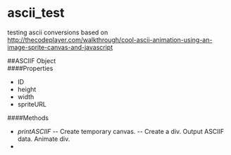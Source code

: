 # ascii_test
testing ascii conversions based on http://thecodeplayer.com/walkthrough/cool-ascii-animation-using-an-image-sprite-canvas-and-javascript
  
##ASCIIF Object  
####Properties
- ID
- height
- width
- spriteURL


####Methods
- *printASCIIF*
-- Create temporary canvas. 
-- Create a div. Output ASCIIF data. Animate div. 
- 